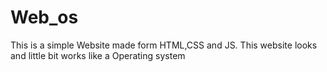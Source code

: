 # Web_os
This is a simple Website made form HTML,CSS and JS. This website looks and little bit works like a Operating system
